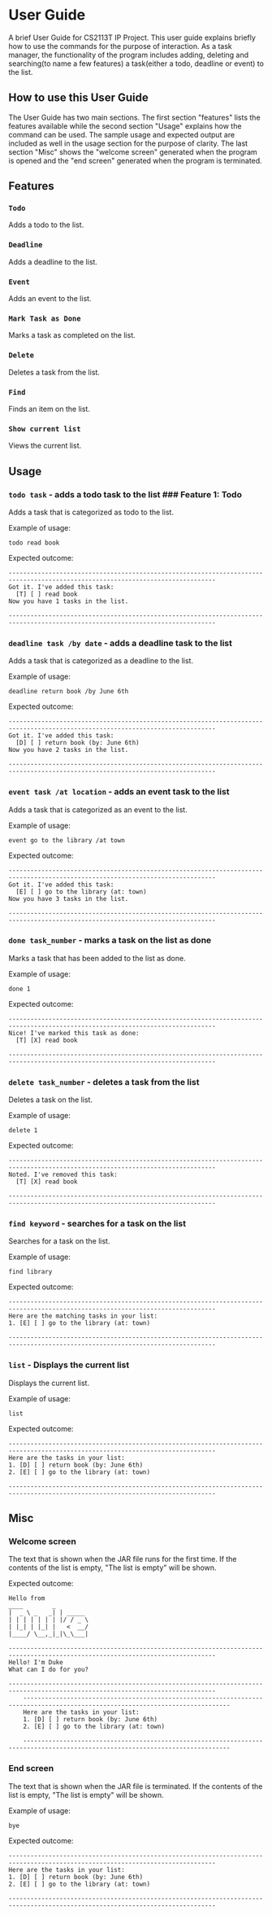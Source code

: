 # User Guide
A brief User Guide for CS2113T IP Project. This user guide explains briefly how to use the commands for the purpose of interaction.
As a task manager, the functionality of the program includes adding, deleting and searching(to name a few features) 
a task(either a todo, deadline or event) to the list.

## How to use this User Guide
The User Guide has two main sections. The first section "features" lists the features available while the second section 
"Usage" explains how the command can be used. The sample usage and expected output are included as well in the usage section
for the purpose of clarity. The last section "Misc" shows the "welcome screen" generated when the program is opened and the
"end screen" generated when the program is terminated.

## Features 

### `Todo`
Adds a todo to the list.

### `Deadline`
Adds a deadline to the list.

### `Event`
Adds an event to the list.

### `Mark Task as Done`
Marks a task as completed on the list.

### `Delete`
Deletes a task from the list.

### `Find`
Finds an item on the list.

### `Show current list`
Views the current list.


## Usage

### `todo task` - adds a todo task to the list ### Feature 1: Todo

Adds a task that is categorized as todo to the list.

Example of usage: 

`todo read book`

Expected outcome:

    -------------------------------------------------------------------------------------------------------------------------------
    Got it. I've added this task:
      [T] [ ] read book
    Now you have 1 tasks in the list.
 
    -------------------------------------------------------------------------------------------------------------------------------

### `deadline task /by date` - adds a deadline task to the list

Adds a task that is categorized as a deadline to the list.

Example of usage:

`deadline return book /by June 6th`

Expected outcome:

    -------------------------------------------------------------------------------------------------------------------------------
    Got it. I've added this task:
      [D] [ ] return book (by: June 6th)
    Now you have 2 tasks in the list.

    -------------------------------------------------------------------------------------------------------------------------------

### `event task /at location` - adds an event task to the list

Adds a task that is categorized as an event to the list.

Example of usage:

`event go to the library /at town`

Expected outcome:

    -------------------------------------------------------------------------------------------------------------------------------
    Got it. I've added this task:
      [E] [ ] go to the library (at: town)
    Now you have 3 tasks in the list.

    -------------------------------------------------------------------------------------------------------------------------------

### `done task_number` - marks a task on the list as done

Marks a task that has been added to the list as done.

Example of usage:

`done 1`

Expected outcome:

    -------------------------------------------------------------------------------------------------------------------------------
    Nice! I've marked this task as done:
      [T] [X] read book

    -------------------------------------------------------------------------------------------------------------------------------

### `delete task_number` - deletes a task from the list

Deletes a task on the list.

Example of usage:

`delete 1`

Expected outcome:

    -------------------------------------------------------------------------------------------------------------------------------
    Noted. I've removed this task:
      [T] [X] read book

    -------------------------------------------------------------------------------------------------------------------------------

### `find keyword` - searches for a task on the list

Searches for a task on the list.

Example of usage:

`find library`

Expected outcome:

    -------------------------------------------------------------------------------------------------------------------------------
    Here are the matching tasks in your list:
    1. [E] [ ] go to the library (at: town)

    -------------------------------------------------------------------------------------------------------------------------------

### `list` - Displays the current list

Displays the current list.

Example of usage:

`list`

Expected outcome:

    -------------------------------------------------------------------------------------------------------------------------------
    Here are the tasks in your list:
    1. [D] [ ] return book (by: June 6th)
    2. [E] [ ] go to the library (at: town)

    -------------------------------------------------------------------------------------------------------------------------------


## Misc

### Welcome screen

The text that is shown when the JAR file runs for the first time. If the contents of the list is empty, "The list is empty" will be shown.

Expected outcome:

    Hello from
    ____        _
    |  _ \ _   _| | _____
    | | | | | | | |/ / _ \
    | |_| | |_| |   <  __/
    |____/ \__,_|_|\_\___|

    -------------------------------------------------------------------------------------------------------------------------------
    Hello! I'm Duke
    What can I do for you?

    -------------------------------------------------------------------------------------------------------------------------------
        -------------------------------------------------------------------------------------------------------------------------------
        Here are the tasks in your list:
        1. [D] [ ] return book (by: June 6th)
        2. [E] [ ] go to the library (at: town)

        -------------------------------------------------------------------------------------------------------------------------------

### End screen

The text that is shown when the JAR file is terminated. If the contents of the list is empty, "The list is empty" will be shown.

Example of usage:

`bye`


Expected outcome:

    -------------------------------------------------------------------------------------------------------------------------------
    Here are the tasks in your list:
    1. [D] [ ] return book (by: June 6th)
    2. [E] [ ] go to the library (at: town)

    -------------------------------------------------------------------------------------------------------------------------------








